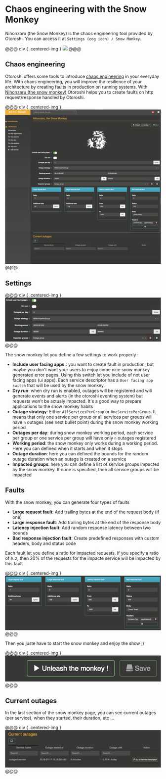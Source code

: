 # Chaos engineering with the Snow Monkey

Nihonzaru (the Snow Monkey) is the chaos engineering tool provided by Otoroshi. You can access it at `Settings (cog icon) / Snow Monkey`.

@@@ div { .centered-img }
<img src="https://github.com/MAIF/otoroshi/raw/master/resources/nihonzaru-logo.png" />
@@@

## Chaos engineering

Otoroshi offers some tools to introduce [chaos engineering](https://principlesofchaos.org/) in your everyday life. With chaos engineering, you will improve the resilience of your architecture by creating faults in production on running systems. With [Nihonzaru (the snow monkey)](https://en.wikipedia.org/wiki/Japanese_macaque) Otoroshi helps you to create faults on http request/response handled by Otoroshi. 

@@@ div { .centered-img }
<img src="../imgs/snow-monkey.png" />
@@@

## Settings

@@@ div { .centered-img }
<img src="../imgs/snow-monkey-settings.png" />
@@@

The snow monkey let you define a few settings to work properly :

* **Include user facing apps.**: you want to create fault in production, but maybe you don't want your users to enjoy some nice snow monkey generated error pages. Using this switch let you include of not user facing apps (ui apps). Each service descriptor has a `User facing app switch` that will be used by the snow monkey.
* **Dry run**: when dry run is enabled, outages will be registered and will generate events and alerts (in the otoroshi eventing system) but requests won't be actualy impacted. It's a good way to prepare applications to the snow monkey habits
* **Outage strategy**: Either `AllServicesPerGroup` or `OneServicePerGroup`. It means that only one service per group or all services per groups will have `n` outages (see next bullet point) during the snow monkey working period
* **Outages per day**: during snow monkey working period, each service per group or one service per group will have only `n` outages registered 
* **Working period**: the snow monkey only works during a working period. Here you can defined when it starts and when it stops
* **Outage duration**: here you can defined the bounds for the random outage duration when an outage is created on a service
* **Impacted groups**: here you can define a list of service groups impacted by the snow monkey. If none is specified, then all service groups will be impacted

## Faults

With the snow monkey, you can generate four types of faults

* **Large request fault**: Add trailing bytes at the end of the request body (if one)
* **Large response fault**: Add trailing bytes at the end of the response body
* **Latency injection fault**: Add random response latency between two bounds
* **Bad response injection fault**: Create predefined responses with custom headers, body and status code

Each fault let you define a ratio for impacted requests. If you specify a ratio of `0.2`, then 20% of the requests for the impacte service will be impacted by this fault

@@@ div { .centered-img }
<img src="../imgs/snow-monkey-faults.png" />
@@@

Then you juste have to start the snow monkey and enjoy the show ;)

@@@ div { .centered-img }
<img src="../imgs/snow-monkey-start.png" />
@@@

## Current outages

In the last section of the snow monkey page, you can see current outages (per service), when they started, their duration, etc ...

@@@ div { .centered-img }
<img src="../imgs/snow-monkey-outages.png" />
@@@